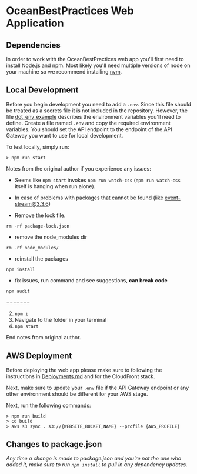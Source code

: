 # OceanBestPractices Web Application

## Dependencies

In order to work with the OceanBestPractices web app you'll first need to install Node.js and npm. Most likely you'll need multiple versions of node on your machine so we recommend installing [nvm](https://github.com/nvm-sh/nvm).

## Local Development

Before you begin development you need to add a `.env`. Since this file should be treated as a secrets file it is not included in the repository. However, the file [dot_env_example](dot_env_example) describes the environment variables you'll need to define. Create a file named `.env` and copy the required environment variables. You should set the API endpoint to the endpoint of the API Gateway you want to use for local development.

To test locally, simply run:

```
> npm run start
```

Notes from the original author if you experience any issues:

- Seems like `npm start` invokes `npm run watch-css` (`npm run watch-css` itself is hanging when run alone).

- In case of problems with packages that cannot be found (like [event-stream@3.3.6](https://stackoverflow.com/questions/53578201/npm-err-404-not-found-event-stream3-3-6))

- Remove the lock file.
         
```rm -rf package-lock.json ```
- remove the node_modules dir 

```rm -rf node_modules/```
- reinstall the packages 

```npm install```

- fix issues, run command and see suggestions, **can break code**

```npm audit```

=======

2. `npm i`
3. Navigate to the folder in your terminal
4. `npm start`

End notes from original author.

## AWS Deployment

Before deploying the web app please make sure to following the instructions in [Deployments.md](https://github.com/iodepo/OceanBestPractices/blob/master/oop-indexer/Deployments.md#static-site) and for the CloudFront stack.

Next, make sure to update your `.env` file if the API Gateway endpoint or any other environment should be different for your AWS stage.

Next, run the following commands:

```
> npm run build
> cd build
> aws s3 sync . s3://{WEBSITE_BUCKET_NAME} --profile {AWS_PROFILE}
```

## Changes to package.json

*Any time a change is made to package.json and you're not the one who added it, make sure to run `npm install` to pull in any dependency updates.*
